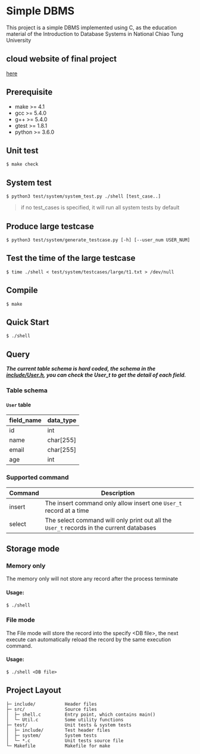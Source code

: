 # Simple DBMS                                                                                                   

This project is a simple DBMS implemented using C, as the education material of the Introduction to Database Systems in National Chiao Tung University

## cloud website of final project 

 [here][]
 
 [here]:https://docs.google.com/document/d/1_Nh_RXSplAlg-UhXW5yLOOglWdjZ0sMEtVOBsk5EreI/edit

## Prerequisite

* make >= 4.1
* gcc >= 5.4.0
* g++ >= 5.4.0
* gtest >= 1.8.1
* python >= 3.6.0

## Unit test

`$ make check`

## System test

`$ python3 test/system/system_test.py ./shell [test_case..]`

> if no test_cases is specified, it will run all system tests by default

## Produce large testcase

`$ python3 test/system/generate_testcase.py [-h] [--user_num USER_NUM]`

## Test the time of the large testcase

`$ time ./shell < test/system/testcases/large/t1.txt > /dev/null`

## Compile

`$ make`

## Quick Start
`$ ./shell`

## Query

***The current table schema is hard coded, the schema in the [include/User.h](include/User.h), you can check the User_t to get the detail of each field.***

### Table schema
#### `User` table
| field_name | data_type |
|---|---|
| id | int |
| name | char[255] |
| email | char[255] |
| age | int |

### Supported command
| Command | Description |
|---|---| 
| insert | The insert command only allow insert one `User_t` record at a time |
| select | The select command will only print out all the `User_t` records in the current databases |


## Storage mode

### Memory only

The memory only will not store any record after the process terminate

#### Usage:
`$ ./shell`

### File mode

The File mode will store the record into the specify \<DB file\>, the
next execute can automatically reload the record by the same
execution command.

#### Usage:
`$ ./shell <DB file>`

## Project Layout
    ├─ include/           Header files
    ├─ src/               Source files
    │  ├─ shell.c         Entry point, which contains main()
    │  └─ Util.c          Some utility functions
    ├─ test/              Unit tests & system tests
    │  ├─ include/        Test header files
    │  ├─ system/         System tests
    │  └─ *.c             Unit tests source file
    └─ Makefile           Makefile for make
